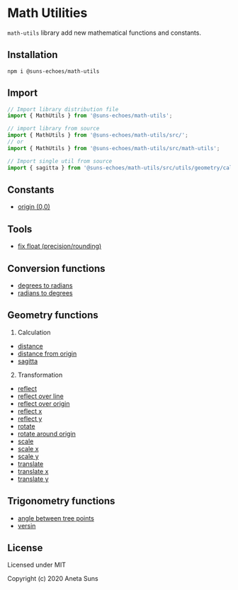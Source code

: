 Math Utilities
==============

`math-utils` library add new mathematical functions and constants.


Installation
------------

`npm i @suns-echoes/math-utils`


Import
------

```js
// Import library distribution file
import { MathUtils } from '@suns-echoes/math-utils';
```

```js
// import library from source
import { MathUtils } from '@suns-echoes/math-utils/src/';
// or
import { MathUtils } from '@suns-echoes/math-utils/src/math-utils';
```

```js
// Import single util from source
import { sagitta } from '@suns-echoes/math-utils/src/utils/geometry/calculation/sagitta';
```


Constants
---------
* [origin (0,0)](./docs/utils/constants/origin.md)


Tools
-----
* [fix float (precision/rounding)](./docs/utils/tools/fix-float.md)


Conversion functions
--------------------
* [degrees to radians](./docs/utils/convert/deg-to-rad.md)
* [radians to degrees](./docs/utils/convert/rad-to-deg.md)


Geometry functions
------------------

1. Calculation

* [distance](./docs/utils/geometry/calculation/distance.md)
* [distance from origin](./docs/utils/geometry/calculation/distance-from-origin.md)
* [sagitta](./docs/utils/geometry/calculation/sagitta.md)

2. Transformation

* [reflect](./docs/utils/geometry/transformation/reflect.md)
* [reflect over line](./docs/utils/geometry/transformation/reflect-over-line.md)
* [reflect over origin](./docs/utils/geometry/transformation/reflect-over-origin.md)
* [reflect x](./docs/utils/geometry/transformation/reflect-x.md)
* [reflect y](./docs/utils/geometry/transformation/reflect-y.md)
* [rotate](./docs/utils/geometry/transformation/rotate.md)
* [rotate around origin](./docs/utils/geometry/transformation/rotate-around-origin.md)
* [scale](./docs/utils/geometry/transformation/scale.md)
* [scale x](./docs/utils/geometry/transformation/scale-x.md)
* [scale y](./docs/utils/geometry/transformation/scale-y.md)
* [translate](./docs/utils/geometry/transformation/translate.md)
* [translate x](./docs/utils/geometry/transformation/translate-x.md)
* [translate y](./docs/utils/geometry/transformation/translate-y.md)

Trigonometry functions
----------------------

* [angle between tree points](./docs/utils/trigonometry/angle-between-tree-points.md)
* [versin](./docs/utils/trigonometry/versin.md)


License
-------

Licensed under MIT

Copyright (c) 2020 Aneta Suns
